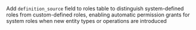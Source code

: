 Add `definition_source` field to roles table to distinguish system-defined roles from custom-defined roles, enabling automatic permission grants for system roles when new entity types or operations are introduced
